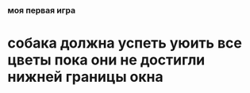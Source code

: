 ### моя первая игра
# собака должна успеть уюить все цветы пока они не достигли нижней границы окна
